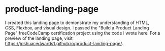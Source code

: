 # product-landing-page
I created this landing page to demonstrate my understanding of HTML, CSS, Flexbox, and visual design. I passed the "Build a Product Landing Page" freeCodeCamp certification project using the code I wrote here. For a preview of the landing page, visit https://joshuacedwards1.github.io/product-landing-page/.
